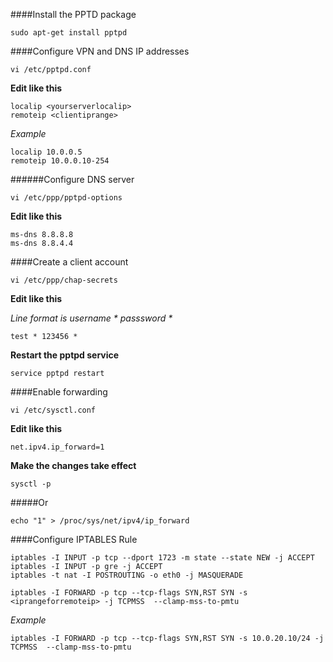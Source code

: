####Install the PPTD package

```
sudo apt-get install pptpd
```

####Configure VPN and DNS IP addresses

```
vi /etc/pptpd.conf
```
**Edit like this**

```
localip <yourserverlocalip>
remoteip <clientiprange>
```
*Example*

```
localip 10.0.0.5
remoteip 10.0.0.10-254
```

######Configure DNS server

```
vi /etc/ppp/pptpd-options
```

**Edit like this**

```
ms-dns 8.8.8.8
ms-dns 8.8.4.4
```
####Create a client account

```
vi /etc/ppp/chap-secrets
```

**Edit like this**

_Line format is username * passsword *_

```
test * 123456 *
```

**Restart the pptpd service**

```
service pptpd restart
```

####Enable forwarding

```
vi /etc/sysctl.conf
```

**Edit like this**

```
net.ipv4.ip_forward=1
```
**Make the changes take effect**

```
sysctl -p
```

#####Or

```
echo "1" > /proc/sys/net/ipv4/ip_forward
```

####Configure IPTABLES Rule

```
iptables -I INPUT -p tcp --dport 1723 -m state --state NEW -j ACCEPT
iptables -I INPUT -p gre -j ACCEPT
iptables -t nat -I POSTROUTING -o eth0 -j MASQUERADE
```

```
iptables -I FORWARD -p tcp --tcp-flags SYN,RST SYN -s <iprangeforremoteip> -j TCPMSS  --clamp-mss-to-pmtu
```

*Example*

```
iptables -I FORWARD -p tcp --tcp-flags SYN,RST SYN -s 10.0.20.10/24 -j TCPMSS  --clamp-mss-to-pmtu
```